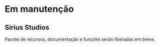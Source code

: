 # Em manutenção

## Sirius Studios 
Pacote de recursos, documentação e funções serão liberadas em breve. 